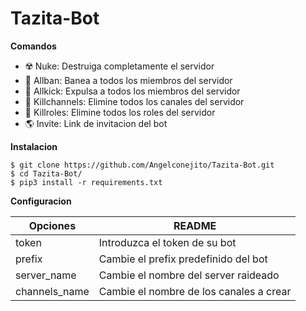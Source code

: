 # Tazita-Bot
**Comandos**
- ☢️ Nuke: Destruiga completamente el servidor 
- 🚫 Allban: Banea a todos los miembros del servidor
- 🚪 Allkick: Expulsa a todos los miembros del servidor
- 🧹 Killchannels: Elimine todos los canales del servidor
- 🚧️ Killroles: Elimine todos los roles del servidor
- 🌎 Invite: Link de invitacion del bot


**Instalacion**
```
$ git clone https://github.com/Angelconejito/Tazita-Bot.git
$ cd Tazita-Bot/
$ pip3 install -r requirements.txt
```

**Configuracion**

| Opciones | README |
| ------ | ------ |
| token | Introduzca el token de su bot |
| prefix | Cambie el prefix predefinido del bot |
| server_name | Cambie el nombre del server raideado |
| channels_name | Cambie el nombre de los canales a crear |
